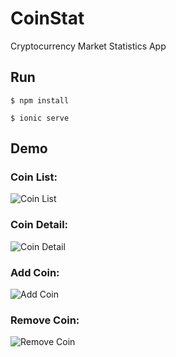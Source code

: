 # CoinStat
Cryptocurrency Market Statistics App

## Run
```
$ npm install

$ ionic serve
```

## Demo
### Coin List:
![Coin List](https://github.com/usunyu/CoinStat/blob/master/demo/1.png)

### Coin Detail:
![Coin Detail](https://github.com/usunyu/CoinStat/blob/master/demo/2.png)

### Add Coin:
![Add Coin](https://github.com/usunyu/CoinStat/blob/master/demo/3.png)

### Remove Coin:
![Remove Coin](https://github.com/usunyu/CoinStat/blob/master/demo/4.png)
